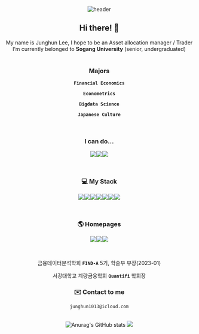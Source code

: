 <div align="center">

![header](https://capsule-render.vercel.app/api?type=waving&color=auto&height=250&section=header&text=Tommy%20Lee&fontSize=90)

## Hi there! 👋

My name is Junghun Lee, I hope to be an Asset allocation manager / Trader <br>
I’m currently belonged to **Sogang University** (senior, undergraduated) <br>
<br>

### Majors

**`Financial Economics`**

**`Econometrics`** 

**`Bigdata Science`**

**`Japanese Culture`**

<br>

### I can do...

<img src="https://img.shields.io/badge/Statistics-FFFFFF?style=for-the-badge&logo=statamic&logoColor=#3776AB"/><img src="https://img.shields.io/badge/Machine Learning-FFFFFF?style=for-the-badge&logo=scikitlearn&logoColor=#3776AB"/><img src="https://img.shields.io/badge/Deep Learning-FFFFFF?style=for-the-badge&logo=pytorch&logoColor=#3776AB"/>

<br>

### 💻 My Stack 

<img src="https://img.shields.io/badge/Python-FFFFFF?style=for-the-badge&logo=python&logoColor=#3776AB"/><img src="https://img.shields.io/badge/R-FFFFFF?style=for-the-badge&logo=R&logoColor=#3776AB"/><img src="https://img.shields.io/badge/javascript-FFFFFF?style=for-the-badge&logo=javascript&logoColor=#3776AB"/><img src="https://img.shields.io/badge/C-FFFFFF?style=for-the-badge&logo=C&logoColor=#3776AB"/><img src="https://img.shields.io/badge/SQL-FFFFFF?style=for-the-badge&logo=MYSQL&logoColor=#3776AB"/><img src="https://img.shields.io/badge/Solidity-FFFFFF?style=for-the-badge&logo=solidity&logoColor=#3776AB"/><img src="https://img.shields.io/badge/Swift-FFFFFF?style=for-the-badge&logo=swift&logoColor=#3776AB"/>

<br>

### 🌎 Homepages 

<a href="https://tommylee1013.notion.site/Tommy-Station-045cd657e58848fa9158a53b55d4fed5?pvs=4" target="_blank"><img src="https://img.shields.io/badge/Notion-FFFFFF?style=for-the-badge&logo=notion&logoColor=000000"/><a href="https://www.instagram.com/t0mmy_life/" target="_blank"><img src="https://img.shields.io/badge/Instagram-FFFFFF?style=for-the-badge&logo=Instagram&logoColor=#E4405F"/><a href="https://twitter.com/T0mthom" target="_blank"><img src="https://img.shields.io/badge/Twitter-FFFFFF?style=for-the-badge&logo=twitter&logoColor=#1D9BF0"/></a>

<br>

금융데이터분석학회 **`FIND-A`** 5기, 학술부 부장(2023-01)

서강대학교 계량금융학회 **`Quantifi`** 학회장

### ✉️ Contact to me 

`junghun1013@icloud.com`
<br>
<br>

![Anurag's GitHub stats](https://github-readme-stats.vercel.app/api?username=tommylee1013&show_icons=true&theme=default) <img src="https://github-readme-stats.vercel.app/api/top-langs/?username=tommylee1013&layout=compact">

</div>

